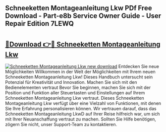 ## Schneeketten Montageanleitung Lkw PDf Free Download - Part-e8b Service Owner Guide - User Repair Edition 7LEWQ

# <h2><a href="http://df712u.blite.top/?on=Schneeketten+Montageanleitung+Lkw">🔗Download 👉🔴 Schneeketten Montageanleitung Lkw</a></h2>

[![Schneeketten Montageanleitung Lkw new download](https://i.imgur.com/lujVjoI.png)](http://df712u.blite.top/?on=Schneeketten+Montageanleitung+Lkw)
Entdecken Sie neue Möglichkeiten Willkommen in der Welt der Möglichkeiten mit Ihrem neuen Schneeketten Montageanleitung Lkw! Dieses Handbuch untersucht sein Potenzial für Kreativität und Innovation. Machen Sie sich mit den Bedienelementen vertraut Bevor Sie beginnen, machen Sie sich mit der Position und Funktion aller Steuertasten und Einstellungen auf Ihrem Schneeketten Montageanleitung Lkw vertraut. Dieses Schneeketten Montageanleitung Lkw verfügt über eine Vielzahl von Funktionen, mit denen Sie Ihre Erfahrung personalisieren können. Wir vertrauen darauf, dass das Schneeketten Montageanleitung LkwD auf Ihrer Reise hilfreich war, um sich mit Ihrer Neuanschaffung vertraut zu machen. Sollten Sie Hilfe benötigen, zögern Sie nicht, unser Support-Team zu kontaktieren.
